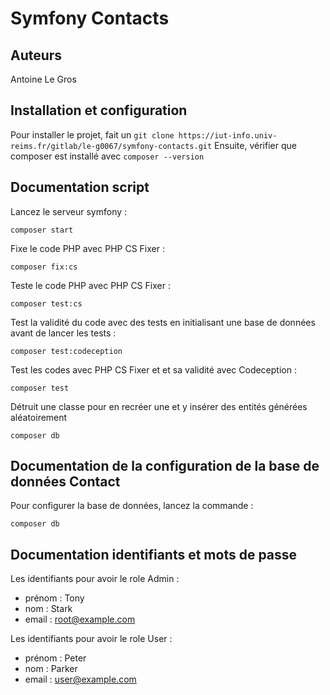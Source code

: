 # Symfony Contacts

## Auteurs
Antoine Le Gros

## Installation et configuration

Pour installer le projet, fait un ``git clone https://iut-info.univ-reims.fr/gitlab/le-g0067/symfony-contacts.git`` 
Ensuite, vérifier que composer est installé avec ``composer --version``

## Documentation script

Lancez le serveur symfony :
```shell
composer start
```

Fixe le code PHP avec PHP CS Fixer :
```shell
composer fix:cs
```

Teste le code PHP avec PHP CS Fixer :
```shell
composer test:cs
```

Test la validité du code avec des tests en initialisant une base de données avant de lancer les tests :
```shell
composer test:codeception
```

Test les codes avec PHP CS Fixer et et sa validité avec Codeception :
```shell
composer test
```

Détruit une classe pour en recréer une et y insérer des entités générées aléatoirement
```shell
composer db
```

## Documentation de la configuration de la base de données Contact

Pour configurer la base de données, lancez la commande :
```shell
composer db
```

## Documentation identifiants et mots de passe

Les identifiants pour avoir le role Admin :
- prénom : Tony 
- nom : Stark 
- email : root@example.com

Les identifiants pour avoir le role User :
- prénom : Peter
- nom : Parker
- email : user@example.com

